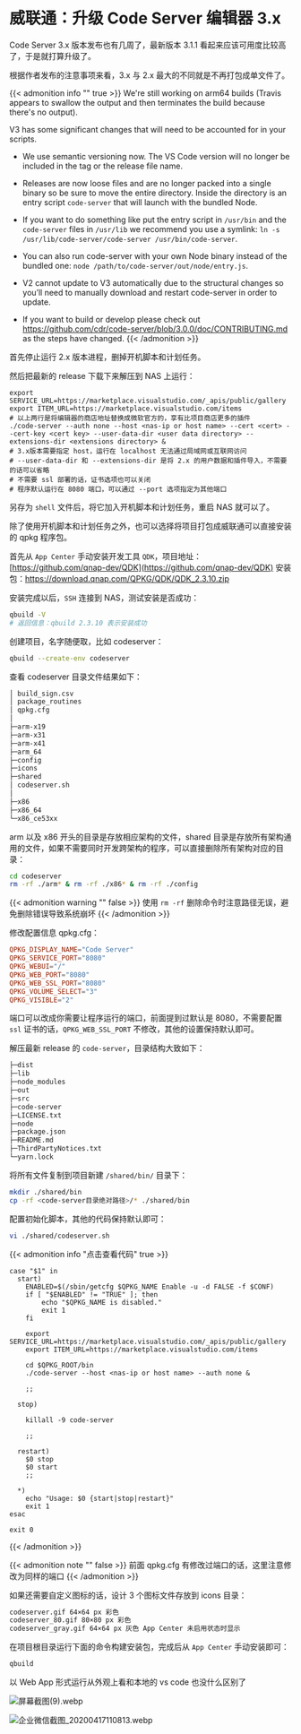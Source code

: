 # 威联通：升级 Code Server 编辑器 3.x


Code Server 3.x 版本发布也有几周了，最新版本 3.1.1 看起来应该可用度比较高了，于是就打算升级了。

<!--more-->

根据作者发布的注意事项来看，3.x 与 2.x 最大的不同就是不再打包成单文件了。

{{< admonition info "" true >}}
We're still working on arm64 builds (Travis appears to swallow the output and then terminates the build because there's no output).

V3 has some significant changes that will need to be accounted for in your scripts.

- We use semantic versioning now. The VS Code version will no longer be included in the tag or the release file name.

- Releases are now loose files and are no longer packed into a single binary so be sure to move the entire directory. Inside the directory is an entry script `code-server` that will launch with the bundled Node.

- If you want to do something like put the entry script in `/usr/bin` and the `code-server` files in `/usr/lib` we recommend you use a symlink: `ln -s /usr/lib/code-server/code-server /usr/bin/code-server`.

- You can also run code-server with your own Node binary instead of the bundled one: `node /path/to/code-server/out/node/entry.js`.

- V2 cannot update to V3 automatically due to the structural changes so you’ll need to manually download and restart code-server in order to update.

- If you want to build or develop please check out <https://github.com/cdr/code-server/blob/3.0.0/doc/CONTRIBUTING.md> as the steps have changed.
  {{< /admonition >}}

首先停止运行 2.x 版本进程，删掉开机脚本和计划任务。

然后把最新的 release 下载下来解压到 NAS 上运行：

```shell
export SERVICE_URL=https://marketplace.visualstudio.com/_apis/public/gallery
export ITEM_URL=https://marketplace.visualstudio.com/items
# 以上两行是将编辑器的商店地址替换成微软官方的，享有比项目商店更多的插件
./code-server --auth none --host <nas-ip or host name> --cert <cert> --cert-key <cert key> --user-data-dir <user data directory> --extensions-dir <extensions directory> &
# 3.x版本需要指定 host，运行在 localhost 无法通过局域网或互联网访问
# --user-data-dir 和 --extensions-dir 是将 2.x 的用户数据和插件导入，不需要的话可以省略
# 不需要 ssl 部署的话，证书选项也可以关闭
# 程序默认运行在 8080 端口，可以通过 --port 选项指定为其他端口
```

另存为 `shell` 文件后，将它加入开机脚本和计划任务，重启 NAS 就可以了。

除了使用开机脚本和计划任务之外，也可以选择将项目打包成威联通可以直接安装的 qpkg 程序包。

首先从 `App Center` 手动安装开发工具 `QDK`，项目地址：[https://github.com/qnap-dev/QDK](https://github.com/qnap-dev/QDK) 安装包：[https://download.qnap.com/QPKG/QDK/QDK_2.3.10.zip
](https://download.qnap.com/QPKG/QDK/QDK_2.3.10.zip)

安装完成以后，`SSH` 连接到 NAS，测试安装是否成功：

```bash
qbuild -V
# 返回信息：qbuild 2.3.10 表示安装成功
```

创建项目，名字随便取，比如 codeserver：

```bash
qbuild --create-env codeserver
```

查看 codeserver 目录文件结果如下：

```markdown
│ build_sign.csv
│ package_routines
│ qpkg.cfg
│
├─arm-x19
├─arm-x31
├─arm-x41
├─arm_64
├─config
├─icons
├─shared
│ codeserver.sh
│
├─x86
├─x86_64
└─x86_ce53xx
```

arm 以及 x86 开头的目录是存放相应架构的文件，shared 目录是存放所有架构通用的文件，如果不需要同时开发跨架构的程序，可以直接删除所有架构对应的目录：

```bash
cd codeserver
rm -rf ./arm* & rm -rf ./x86* & rm -rf ./config
```

{{< admonition warning "" false >}}
使用 `rm -rf` 删除命令时注意路径无误，避免删除错误导致系统崩坏
{{< /admonition >}}

修改配置信息 qpkg.cfg：

```toml
QPKG_DISPLAY_NAME="Code Server"
QPKG_SERVICE_PORT="8080"
QPKG_WEBUI="/"
QPKG_WEB_PORT="8080"
QPKG_WEB_SSL_PORT="8080"
QPKG_VOLUME_SELECT="3"
QPKG_VISIBLE="2"
```

端口可以改成你需要让程序运行的端口，前面提到过默认是 8080，不需要配置 `ssl` 证书的话，`QPKG_WEB_SSL_PORT` 不修改，其他的设置保持默认即可。

解压最新 release 的 `code-server`，目录结构大致如下：

```markdown
├─dist
├─lib
├─node_modules
├─out
├─src
├─code-server
├─LICENSE.txt
├─node
├─package.json
├─README.md
├─ThirdPartyNotices.txt
└─yarn.lock
```

将所有文件复制到项目新建 `/shared/bin/` 目录下：

```bash
mkdir ./shared/bin
cp -rf <code-server目录绝对路径>/* ./shared/bin
```

配置初始化脚本，其他的代码保持默认即可：

```bash
vi ./shared/codeserver.sh
```

{{< admonition info "点击查看代码" true >}}

```shell
case "$1" in
  start)
    ENABLED=$(/sbin/getcfg $QPKG_NAME Enable -u -d FALSE -f $CONF)
    if [ "$ENABLED" != "TRUE" ]; then
        echo "$QPKG_NAME is disabled."
        exit 1
    fi

    export SERVICE_URL=https://marketplace.visualstudio.com/_apis/public/gallery
    export ITEM_URL=https://marketplace.visualstudio.com/items

    cd $QPKG_ROOT/bin
    ./code-server --host <nas-ip or host name> --auth none &

    ;;

  stop)

    killall -9 code-server

    ;;

  restart)
    $0 stop
    $0 start
    ;;

  *)
    echo "Usage: $0 {start|stop|restart}"
    exit 1
esac

exit 0
```

{{< /admonition >}}

{{< admonition note "" false >}}
前面 qpkg.cfg 有修改过端口的话，这里注意修改为同样的端口
{{< /admonition >}}

如果还需要自定义图标的话，设计 3 个图标文件存放到 icons 目录：

```markdown
codeserver.gif 64×64 px 彩色
codeserver_80.gif 80×80 px 彩色
codeserver_gray.gif 64×64 px 灰色 App Center 未启用状态时显示
```

在项目根目录运行下面的命令构建安装包，完成后从 `App Center` 手动安装即可：

```bash
qbuild
```

以 Web App 形式运行从外观上看和本地的 vs code 也没什么区别了

![屏幕截图(9).webp](/images/hugo/upgrade-code-server-to-V3/zCayub6Y5P4IH1E.webp)

![企业微信截图_20200417110813.webp](/images/hugo/upgrade-code-server-to-V3/AVm6nX9p4g8rCNH.webp)

